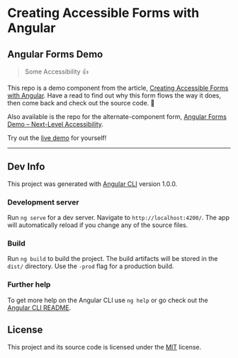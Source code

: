 # Creating Accessible Forms with Angular

## Angular Forms Demo

> Some Accessibility 👍

This repo is a demo component from the article, [Creating Accessible Forms with Angular](https://medium.com/@svinkle/creating-accessible-forms-with-angular-simply-accessible-c1bc362cf89e). Have a read to find out why this form flows the way it does, then come back and check out the source code. 🙂

Also available is the repo for the alternate-component form, [Angular Forms Demo &ndash; Next-Level Accessibility](https://github.com/svinkle/angular-forms-next-level-a11y).

Try out the [live demo](https://svinkle.github.io/angular-forms-some-a11y) for yourself!

---

## Dev Info

This project was generated with [Angular CLI](https://github.com/angular/angular-cli) version 1.0.0.

### Development server

Run `ng serve` for a dev server. Navigate to `http://localhost:4200/`. The app will automatically reload if you change any of the source files.

### Build

Run `ng build` to build the project. The build artifacts will be stored in the `dist/` directory. Use the `-prod` flag for a production build.

### Further help

To get more help on the Angular CLI use `ng help` or go check out the [Angular CLI README](https://github.com/angular/angular-cli/blob/master/README.md).

## License

This project and its source code is licensed under the [MIT](LICENSE.txt) license.
